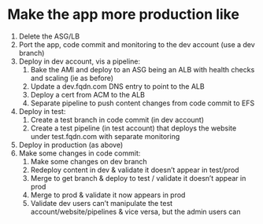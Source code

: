 # Make the app more production like 
1. Delete the ASG/LB
2. Port the app, code commit and monitoring to the dev account (use a dev branch)
3. Deploy in dev account, vis a pipeline:
    1. Bake the AMI and deploy to an ASG being an ALB with health checks and scaling (ie as before)
    2. Update a dev.fqdn.com DNS entry to point to the ALB
    3. Deploy a cert from ACM to the ALB
    4. Separate pipeline to push content changes from code commit to EFS
4. Deploy in test:
    1. Create a test branch in code commit (in dev account)
    2. Create a test pipeline (in test account) that deploys the website under test.fqdn.com with separate monitoring
5. Deploy in production (as above)
6. Make some changes in code commit:
    1. Make some changes on dev branch
    2. Redeploy content in dev & validate it doesn’t appear in test/prod
    3. Merge to get branch & deploy to test / validate it doesn’t appear in prod
    4. Merge to prod & validate it now appears in prod
    5.  Validate dev users can’t manipulate the test account/website/pipelines & vice versa, but the admin users can
